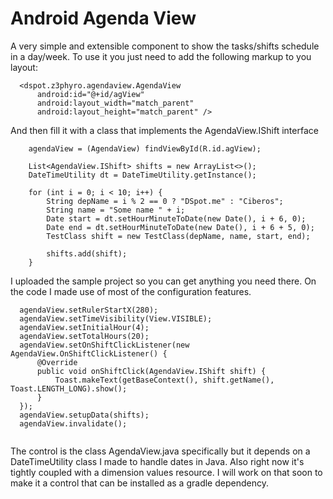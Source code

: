 # Android Agenda View

A very simple and extensible component to show the tasks/shifts schedule in a day/week. To use it you just need to add the following markup to you layout:

```
  <dspot.z3phyro.agendaview.AgendaView
      android:id="@+id/agView"
      android:layout_width="match_parent"
      android:layout_height="match_parent" />
```               

And then fill it with a class that implements the AgendaView.IShift interface

```
    agendaView = (AgendaView) findViewById(R.id.agView);

    List<AgendaView.IShift> shifts = new ArrayList<>();
    DateTimeUtility dt = DateTimeUtility.getInstance();

    for (int i = 0; i < 10; i++) {
        String depName = i % 2 == 0 ? "DSpot.me" : "Ciberos";
        String name = "Some name " + i;
        Date start = dt.setHourMinuteToDate(new Date(), i + 6, 0);
        Date end = dt.setHourMinuteToDate(new Date(), i + 6 + 5, 0);
        TestClass shift = new TestClass(depName, name, start, end);

        shifts.add(shift);
    }
```    

I uploaded the sample project so you can get anything you need there. On the code I made use of most of the configuration features.

```
  agendaView.setRulerStartX(280);
  agendaView.setTimeVisibility(View.VISIBLE);
  agendaView.setInitialHour(4);
  agendaView.setTotalHours(20);
  agendaView.setOnShiftClickListener(new AgendaView.OnShiftClickListener() {
      @Override
      public void onShiftClick(AgendaView.IShift shift) {
          Toast.makeText(getBaseContext(), shift.getName(), Toast.LENGTH_LONG).show();
      }
  });
  agendaView.setupData(shifts);
  agendaView.invalidate();
        
```

The control is the class AgendaView.java specifically but it depends on a DateTimeUtility class I made to handle dates in Java. Also right now it's tightly coupled with a dimension values resource. I will work on that soon to make it a control that can be installed as a gradle dependency.

 
